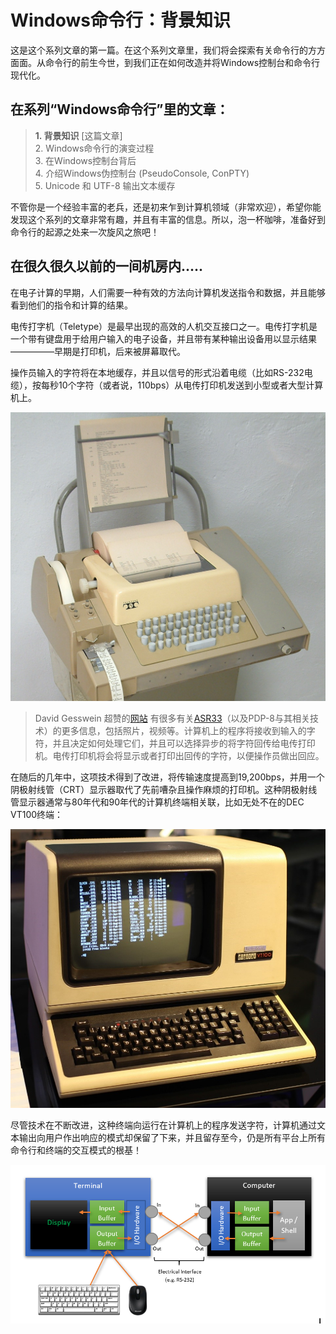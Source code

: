Windows命令行：背景知识
======================

这是这个系列文章的第一篇。在这个系列文章里，我们将会探索有关命令行的方方面面。从命令行的前生今世，到我们正在如何改造并将Windows控制台和命令行现代化。

在系列“Windows命令行”里的文章：
---------------------------
> **1. 背景知识** [这篇文章]<br>
> 2. Windows命令行的演变过程<br>
> 3. 在Windows控制台背后<br>
> 4. 介绍Windows伪控制台 (PseudoConsole, ConPTY)<br>
> 5. Unicode 和 UTF-8 输出文本缓存<br>



不管你是一个经验丰富的老兵，还是初来乍到计算机领域（非常欢迎），希望你能发现这个系列的文章非常有趣，并且有丰富的信息。所以，泡一杯咖啡，准备好到命令行的起源之处来一次旋风之旅吧！

在很久很久以前的一间机房内.....
----------------------------------

在电子计算的早期，人们需要一种有效的方法向计算机发送指令和数据，并且能够看到他们的指令和计算的结果。

电传打字机（Teletype）是最早出现的高效的人机交互接口之一。电传打字机是一个带有键盘用于给用户输入的电子设备，并且带有某种输出设备用以显示结果—————早期是打印机，后来被屏幕取代。

操作员输入的字符将在本地缓存，并且以信号的形式沿着电缆（比如RS-232电缆），按每秒10个字符（或者说，110bps）从电传打印机发送到小型或者大型计算机上。

![command-line-backgrounder-teletype](https://github.com/kernelbin/Article-WindowsCommandLine-ZHCN/blob/master/command-line-backgrounder-teletype.jpg?raw=true)

> David Gesswein 超赞的[网站](https://www.pdp8.net/) 有很多有关[ASR33](https://www.pdp8.net/asr33/asr33.shtml)（以及PDP-8与其相关技术）的更多信息，包括照片，视频等。计算机上的程序将接收到输入的字符，并且决定如何处理它们，并且可以选择异步的将字符回传给电传打印机。电传打印机将会将显示或者打印出回传的字符，以便操作员做出回应。

在随后的几年中，这项技术得到了改进，将传输速度提高到19,200bps，并用一个阴极射线管（CRT）显示器取代了先前嘈杂且操作麻烦的打印机。这种阴极射线管显示器通常与80年代和90年代的计算机终端相关联，比如无处不在的DEC VT100终端：

![command-line-backgrounder-vt100-terminal](https://github.com/kernelbin/Article-WindowsCommandLine-ZHCN/blob/master/command-line-backgrounder-vt100-terminal.jpg?raw=true)

尽管技术在不断改进，这种终端向运行在计算机上的程序发送字符，计算机通过文本输出向用户作出响应的模式却保留了下来，并且留存至今，仍是所有平台上所有命令行和终端的交互模式的根基！

![command-line-backgrounder-command-line-terminal](https://github.com/kernelbin/Article-WindowsCommandLine-ZHCN/blob/master/command-line-backgrounder-command-line-terminal.png?raw=true)
